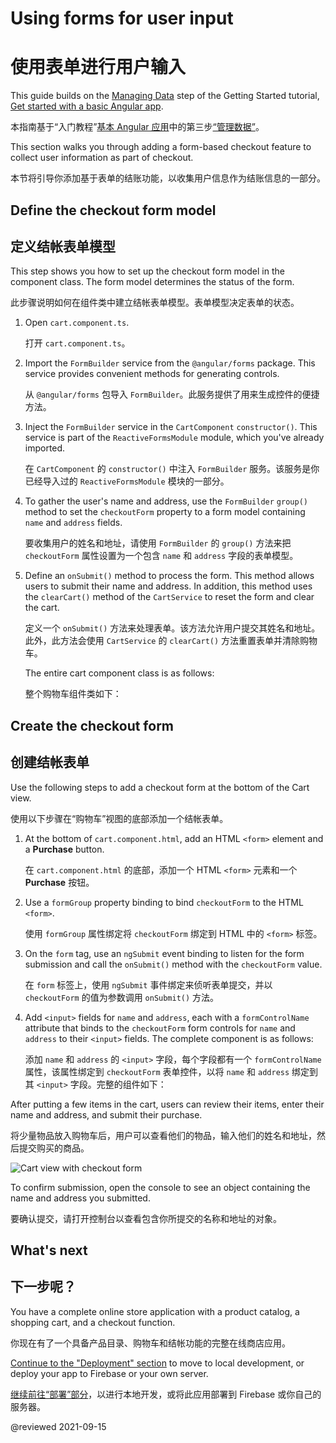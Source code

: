 # Using forms for user input

# 使用表单进行用户输入

This guide builds on the [Managing Data](start/start-data "Try it: Managing Data") step of the Getting Started tutorial, [Get started with a basic Angular app](start "Get started with a basic Angular app").

本指南基于“入门教程”[基本 Angular 应用](start "开始使用基本的 Angular 应用")中的第三步[“管理数据”](start/start-data "尝试一下：管理数据")。

This section walks you through adding a form-based checkout feature to collect user information as part of checkout.

本节将引导你添加基于表单的结账功能，以收集用户信息作为结账信息的一部分。

## Define the checkout form model

## 定义结帐表单模型

This step shows you how to set up the checkout form model in the component class.
The form model determines the status of the form.

此步骤说明如何在组件类中建立结帐表单模型。表单模型决定表单的状态。

1. Open `cart.component.ts`.

   打开 `cart.component.ts`。

1. Import the `FormBuilder` service from the `@angular/forms` package.
   This service provides convenient methods for generating controls.

   从 `@angular/forms` 包导入 `FormBuilder`。此服务提供了用来生成控件的便捷方法。

   <code-example header="src/app/cart/cart.component.ts" path="getting-started/src/app/cart/cart.component.ts" region="imports"></code-example>

1. Inject the `FormBuilder` service in the `CartComponent` `constructor()`.
   This service is part of the `ReactiveFormsModule` module, which you've already imported.

   在 `CartComponent` 的 `constructor()` 中注入 `FormBuilder` 服务。该服务是你已经导入过的 `ReactiveFormsModule` 模块的一部分。

   <code-example header="src/app/cart/cart.component.ts" path="getting-started/src/app/cart/cart.component.ts" region="inject-form-builder"></code-example>

1. To gather the user's name and address, use the `FormBuilder` `group()` method to set the `checkoutForm` property to a form model containing `name` and `address` fields.

   要收集用户的姓名和地址，请使用 `FormBuilder` 的 `group()` 方法来把 `checkoutForm` 属性设置为一个包含 `name` 和 `address` 字段的表单模型。

   <code-example header="src/app/cart/cart.component.ts" path="getting-started/src/app/cart/cart.component.ts" region="checkout-form-group"></code-example>

1. Define an `onSubmit()` method to process the form.
   This method allows users to submit their name and address.
   In addition, this method uses the `clearCart()` method of the `CartService` to reset the form and clear the cart.

   定义一个 `onSubmit()` 方法来处理表单。该方法允许用户提交其姓名和地址。此外，此方法会使用 `CartService` 的 `clearCart()` 方法重置表单并清除购物车。

   The entire cart component class is as follows:

   整个购物车组件类如下：

   <code-example header="src/app/cart/cart.component.ts" path="getting-started/src/app/cart/cart.component.ts"></code-example>

## Create the checkout form

## 创建结帐表单

Use the following steps to add a checkout form at the bottom of the Cart view.

使用以下步骤在“购物车”视图的底部添加一个结帐表单。

1. At the bottom of `cart.component.html`, add an HTML `<form>` element and a **Purchase** button.

   在 `cart.component.html` 的底部，添加一个 HTML `<form>` 元素和一个 **Purchase** 按钮。

1. Use a `formGroup` property binding to bind `checkoutForm` to the HTML `<form>`.

   使用 `formGroup` 属性绑定将 `checkoutForm` 绑定到 HTML 中的 `<form>` 标签。

   <code-example header="src/app/cart/cart.component.html" path="getting-started/src/app/cart/cart.component.3.html" region="checkout-form"></code-example>

1. On the `form` tag, use an `ngSubmit` event binding to listen for the form submission and call the `onSubmit()` method with the `checkoutForm` value.

   在 `form` 标签上，使用 `ngSubmit` 事件绑定来侦听表单提交，并以 `checkoutForm` 的值为参数调用 `onSubmit()` 方法。

   <code-example header="src/app/cart/cart.component.html (cart component template detail)" path="getting-started/src/app/cart/cart.component.html" region="checkout-form-1"></code-example>

1. Add `<input>` fields for `name` and `address`, each with a `formControlName` attribute that binds to the `checkoutForm` form controls for `name` and `address` to their `<input>` fields.
   The complete component is as follows:

   添加 `name` 和 `address` 的 `<input>` 字段，每个字段都有一个 `formControlName` 属性，该属性绑定到 `checkoutForm` 表单控件，以将 `name` 和 `address` 绑定到其 `<input>` 字段。完整的组件如下：

   <code-example header="src/app/cart/cart.component.html" path="getting-started/src/app/cart/cart.component.html" region="checkout-form-2"></code-example>

After putting a few items in the cart, users can review their items, enter their name and address, and submit their purchase.

将少量物品放入购物车后，用户可以查看他们的物品，输入他们的姓名和地址，然后提交购买的商品。

<div class="lightbox">
  <img alt="Cart view with checkout form" src="generated/images/guide/start/cart-with-items-and-form.png">

</div>

To confirm submission, open the console to see an object containing the name and address you submitted.

要确认提交，请打开控制台以查看包含你所提交的名称和地址的对象。

## What's next

## 下一步呢？

You have a complete online store application with a product catalog, a shopping cart, and a checkout function.

你现在有了一个具备产品目录、购物车和结帐功能的完整在线商店应用。

[Continue to the "Deployment" section](start/start-deployment "Try it: Deployment") to move to local development, or deploy your app to Firebase or your own server.

[继续前往“部署”部分](start/start-deployment "试试看：部署")，以进行本地开发，或将此应用部署到 Firebase 或你自己的服务器。

@reviewed 2021-09-15